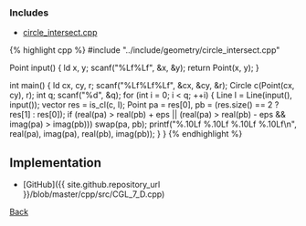 ### Includes

- [circle_intersect.cpp](../include/geometry/circle_intersect)

{% highlight cpp %}
#include "../include/geometry/circle_intersect.cpp"

Point input() {
  ld x, y;
  scanf("%Lf%Lf", &x, &y);
  return Point(x, y);
}

int main() {
  ld cx, cy, r;
  scanf("%Lf%Lf%Lf", &cx, &cy, &r);
  Circle c(Point(cx, cy), r);
  int q;
  scanf("%d", &q);
  for (int i = 0; i < q; ++i) {
    Line l = Line(input(), input());
    vector<Point> res = is_cl(c, l);
    Point pa = res[0], pb = (res.size() == 2 ? res[1] : res[0]);
    if (real(pa) > real(pb) + eps ||
        (real(pa) > real(pb) - eps && imag(pa) > imag(pb))) swap(pa, pb);
    printf("%.10Lf %.10Lf %.10Lf %.10Lf\n",
           real(pa), imag(pa), real(pb), imag(pb));
  }
}
{% endhighlight %}

## Implementation

- [GitHub]({{ site.github.repository_url }}/blob/master/cpp/src/CGL_7_D.cpp)

[Back](..)
